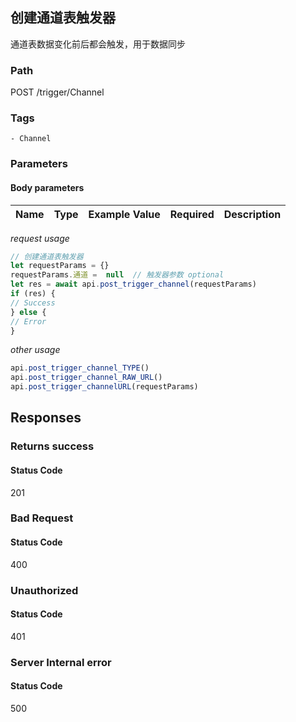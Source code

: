 ## 创建通道表触发器

通道表数据变化前后都会触发，用于数据同步
### Path
POST /trigger/Channel

### Tags
    - Channel
### Parameters


#### Body parameters

| Name | Type | Example Value | Required | Description |
| ---- | ---- | ------------- | -------- | ----------- |
*request usage*
```javascript
// 创建通道表触发器
let requestParams = {}
requestParams.通道 =  null  // 触发器参数 optional
let res = await api.post_trigger_channel(requestParams)
if (res) {
// Success
} else {
// Error
}
```
*other usage*
```javascript
api.post_trigger_channel_TYPE()
api.post_trigger_channel_RAW_URL()
api.post_trigger_channelURL(requestParams)
```

## Responses
### Returns success

#### Status Code
201



### Bad Request

#### Status Code
400



### Unauthorized

#### Status Code
401



### Server Internal error

#### Status Code
500



